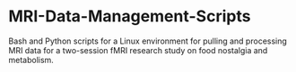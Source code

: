 # MRI-Data-Management-Scripts
Bash and Python scripts for a Linux environment for pulling and processing MRI data for a two-session fMRI research study on food nostalgia and metabolism.
